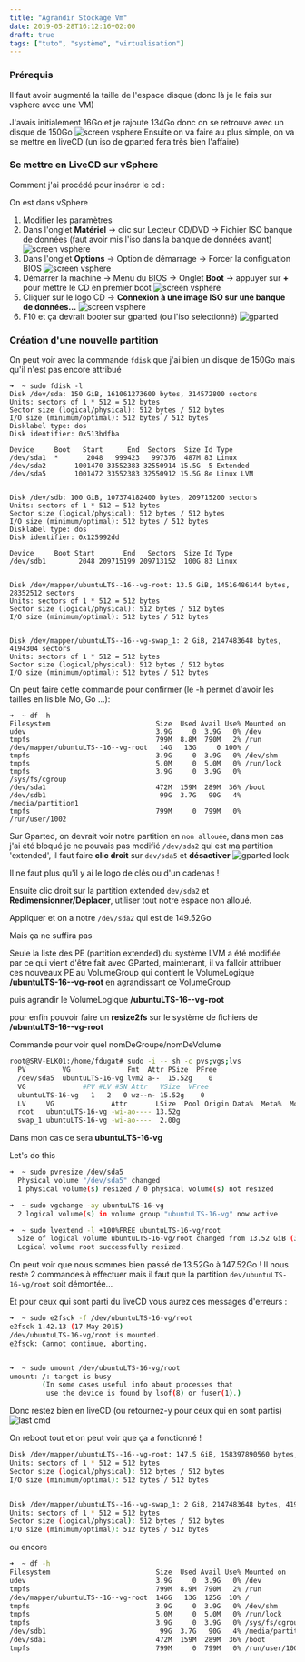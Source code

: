 ```yaml
---
title: "Agrandir Stockage Vm"
date: 2019-05-28T16:12:16+02:00
draft: true
tags: ["tuto", "système", "virtualisation"]
---
```


### Prérequis 
Il faut avoir augmenté la taille de l'espace disque (donc là je le fais sur vsphere avec une VM)

J'avais initialement 16Go et je rajoute 134Go donc on se retrouve avec un disque de 150Go
![screen vsphere](/screen_vsphere.PNG)
Ensuite on va faire au plus simple, on va se mettre en liveCD (un iso de gparted fera très bien l'affaire)
### Se mettre en LiveCD sur vSphere
Comment j'ai procédé pour insérer le cd :

On est dans vSphere

1. Modifier les paramètres 
2. Dans l'onglet **Matériel** -> clic sur Lecteur CD/DVD -> Fichier ISO banque de données (faut avoir mis l'iso dans la banque de données avant)
![screen vsphere](/vsphere_lecteurCD.PNG)
3. Dans l'onglet **Options** -> Option de démarrage -> Forcer la configuation BIOS
![screen vsphere](/vsphere_option_boot.PNG)
4. Démarrer la machine -> Menu du BIOS -> Onglet **Boot** -> appuyer sur **+** pour mettre le CD en premier boot
![screen vsphere](/vsphere_bios.PNG)
5. Cliquer sur le logo CD -> **Connexion à une image ISO sur une banque de données...**
![screen vsphere](/vsphere_logo_cd.PNG)
6. F10 et ça devrait booter sur gparted (ou l'iso selectionné)
![gparted](/boot_gparted.PNG)

### Création d'une nouvelle partition
On peut voir avec la commande `fdisk` que j'ai bien un disque de 150Go mais qu'il n'est pas encore attribué
```shell
➜  ~ sudo fdisk -l
Disk /dev/sda: 150 GiB, 161061273600 bytes, 314572800 sectors
Units: sectors of 1 * 512 = 512 bytes
Sector size (logical/physical): 512 bytes / 512 bytes
I/O size (minimum/optimal): 512 bytes / 512 bytes
Disklabel type: dos
Disk identifier: 0x513bdfba

Device     Boot   Start      End  Sectors  Size Id Type
/dev/sda1  *       2048   999423   997376  487M 83 Linux
/dev/sda2       1001470 33552383 32550914 15.5G  5 Extended
/dev/sda5       1001472 33552383 32550912 15.5G 8e Linux LVM


Disk /dev/sdb: 100 GiB, 107374182400 bytes, 209715200 sectors
Units: sectors of 1 * 512 = 512 bytes
Sector size (logical/physical): 512 bytes / 512 bytes
I/O size (minimum/optimal): 512 bytes / 512 bytes
Disklabel type: dos
Disk identifier: 0x125992dd

Device     Boot Start       End   Sectors  Size Id Type
/dev/sdb1        2048 209715199 209713152  100G 83 Linux


Disk /dev/mapper/ubuntuLTS--16--vg-root: 13.5 GiB, 14516486144 bytes, 28352512 sectors
Units: sectors of 1 * 512 = 512 bytes
Sector size (logical/physical): 512 bytes / 512 bytes
I/O size (minimum/optimal): 512 bytes / 512 bytes


Disk /dev/mapper/ubuntuLTS--16--vg-swap_1: 2 GiB, 2147483648 bytes, 4194304 sectors
Units: sectors of 1 * 512 = 512 bytes
Sector size (logical/physical): 512 bytes / 512 bytes
I/O size (minimum/optimal): 512 bytes / 512 bytes
```
On peut faire cette commande pour confirmer (le -h permet d'avoir les tailles en lisible Mo, Go ...):
```shell
➜  ~ df -h
Filesystem                          Size  Used Avail Use% Mounted on
udev                                3.9G     0  3.9G   0% /dev
tmpfs                               799M  8.8M  790M   2% /run
/dev/mapper/ubuntuLTS--16--vg-root   14G   13G     0 100% /
tmpfs                               3.9G     0  3.9G   0% /dev/shm
tmpfs                               5.0M     0  5.0M   0% /run/lock
tmpfs                               3.9G     0  3.9G   0% /sys/fs/cgroup
/dev/sda1                           472M  159M  289M  36% /boot
/dev/sdb1                            99G  3.7G   90G   4% /media/partition1
tmpfs                               799M     0  799M   0% /run/user/1002

```
Sur Gparted, on devrait voir notre partition en `non allouée`, dans mon cas j'ai été bloqué je ne pouvais pas modifié `/dev/sda2` qui est ma partition 'extended', il faut faire **clic droit** sur `dev/sda5` et **désactiver**
![gparted lock](/gparted_lock.PNG)

Il ne faut plus qu'il y ai le logo de clés ou d'un cadenas !

Ensuite clic droit sur la partition extended `dev/sda2` et **Redimensionner/Déplacer**, utiliser tout notre espace non alloué.

Appliquer et on a notre `/dev/sda2` qui est de 149.52Go

Mais ça ne suffira pas

Seule la liste des PE (partition extended) du système LVM a été modifiée par ce qui vient d'être fait avec GParted,
maintenant, il va falloir attribuer ces nouveaux PE au VolumeGroup qui contient le VolumeLogique **/ubuntuLTS-16--vg-root** en agrandissant ce VolumeGroup

puis agrandir le VolumeLogique **/ubuntuLTS-16--vg-root**

pour enfin pouvoir faire un **resize2fs** sur le système de fichiers de **/ubuntuLTS-16--vg-root**

Commande pour voir quel nomDeGroupe/nomDeVolume
```bash
root@SRV-ELK01:/home/fdugat# sudo -i -- sh -c pvs;vgs;lvs
  PV         VG              Fmt  Attr PSize  PFree
  /dev/sda5  ubuntuLTS-16-vg lvm2 a--  15.52g    0
  VG              #PV #LV #SN Attr   VSize  VFree
  ubuntuLTS-16-vg   1   2   0 wz--n- 15.52g    0
  LV     VG              Attr       LSize  Pool Origin Data%  Meta%  Move Log Cpy%Sync Convert
  root   ubuntuLTS-16-vg -wi-ao---- 13.52g
  swap_1 ubuntuLTS-16-vg -wi-ao----  2.00g
```
Dans mon cas ce sera **ubuntuLTS-16-vg**

Let's do this
```bash
➜  ~ sudo pvresize /dev/sda5
  Physical volume "/dev/sda5" changed
  1 physical volume(s) resized / 0 physical volume(s) not resized
```

```bash
➜  ~ sudo vgchange -ay ubuntuLTS-16-vg
  2 logical volume(s) in volume group "ubuntuLTS-16-vg" now active
```
```bash
➜  ~ sudo lvextend -l +100%FREE ubuntuLTS-16-vg/root
  Size of logical volume ubuntuLTS-16-vg/root changed from 13.52 GiB (3461 extents) to 147.52 GiB (37765 extents).
  Logical volume root successfully resized.
```
On peut voir que nous sommes bien passé de 13.52Go à 147.52Go !
Il nous reste 2 commandes à effectuer mais il faut que la partition `dev/ubuntuLTS-16-vg/root` soit démontée... 

Et pour ceux qui sont parti du liveCD vous aurez ces messages d'erreurs :
```bash
➜  ~ sudo e2fsck -f /dev/ubuntuLTS-16-vg/root
e2fsck 1.42.13 (17-May-2015)
/dev/ubuntuLTS-16-vg/root is mounted.
e2fsck: Cannot continue, aborting.


➜  ~ sudo umount /dev/ubuntuLTS-16-vg/root
umount: /: target is busy
        (In some cases useful info about processes that
         use the device is found by lsof(8) or fuser(1).)
```
Donc restez bien en liveCD (ou retournez-y pour ceux qui en sont partis)
![last cmd](/vsphere_last_cmd.PNG)

On reboot tout et on peut voir que ça a fonctionné !
```bash
Disk /dev/mapper/ubuntuLTS--16--vg-root: 147.5 GiB, 158397890560 bytes, 309370880 sectors
Units: sectors of 1 * 512 = 512 bytes
Sector size (logical/physical): 512 bytes / 512 bytes
I/O size (minimum/optimal): 512 bytes / 512 bytes


Disk /dev/mapper/ubuntuLTS--16--vg-swap_1: 2 GiB, 2147483648 bytes, 4194304 sectors
Units: sectors of 1 * 512 = 512 bytes
Sector size (logical/physical): 512 bytes / 512 bytes
I/O size (minimum/optimal): 512 bytes / 512 bytes
```
ou encore 
```bash
➜  ~ df -h
Filesystem                          Size  Used Avail Use% Mounted on
udev                                3.9G     0  3.9G   0% /dev
tmpfs                               799M  8.9M  790M   2% /run
/dev/mapper/ubuntuLTS--16--vg-root  146G   13G  125G  10% /
tmpfs                               3.9G     0  3.9G   0% /dev/shm
tmpfs                               5.0M     0  5.0M   0% /run/lock
tmpfs                               3.9G     0  3.9G   0% /sys/fs/cgroup
/dev/sdb1                            99G  3.7G   90G   4% /media/partition1
/dev/sda1                           472M  159M  289M  36% /boot
tmpfs                               799M     0  799M   0% /run/user/1002
```